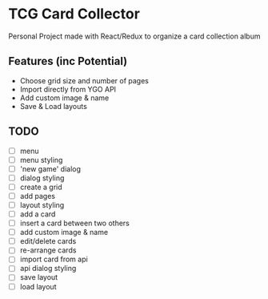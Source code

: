 # TCG Card Collector

Personal Project made with React/Redux to organize a card collection album

## Features (inc Potential)
- Choose grid size and number of pages
- Import directly from YGO API
- Add custom image & name
- Save & Load layouts

## TODO

- [ ] menu
- [ ] menu styling
- [ ] 'new game' dialog
- [ ] dialog styling
- [ ] create a grid
- [ ] add pages
- [ ] layout styling
- [ ] add a card
- [ ] insert a card between two others
- [ ] add custom image & name
- [ ] edit/delete cards
- [ ] re-arrange cards
- [ ] import card from api
- [ ] api dialog styling
- [ ] save layout
- [ ] load layout
